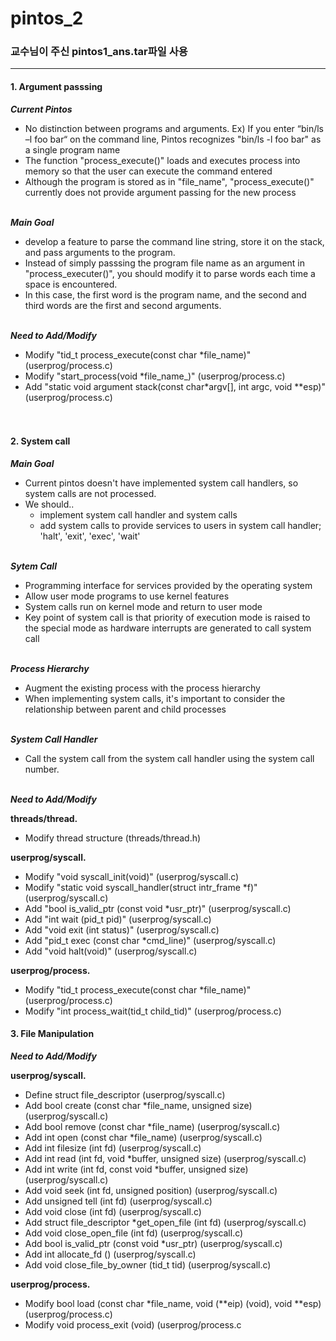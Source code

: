 # pintos_2

### 교수님이 주신 pintos1_ans.tar파일 사용

---
#### 1. Argument passsing

___Current Pintos___

- No distinction between programs and arguments. Ex) If you enter “bin/ls –l foo bar“ on the command line, Pintos recognizes "bin/ls -l foo bar" as a single program name
- The function "process_execute()" loads and executes process into memory so that the user can execute the command entered
- Although the program is stored as in "file_name", "process_execute()" currently does not provide argument passing for the new process <br><br>

___Main Goal___

- develop a feature to parse the command line string, store it on the stack, and pass arguments to the program.
- Instead of simply passsing the program file name as an argument in "process_executer()", you should modify it to parse words each time a space is encountered.
- In this case, the first word is the program name, and the second and third words are the first and second arguments. <br><br>

___Need to Add/Modify___

- Modify "tid_t process_execute(const char *file_name)" (userprog/process.c)
- Modify "start_process(void *file_name_)" (userprog/process.c)
- Add "static void argument stack(const char*argv[], int argc, void **esp)" (userprog/process.c) <br><br><br>

#### 2. System call

___Main Goal___

- Current pintos doesn't have implemented system call handlers, so system calls are not processed.
- We should..
    - implement system call handler and system calls
    - add system calls to provide services to users in system call handler; 'halt', 'exit', 'exec', 'wait' <br><br>

___Sytem Call___

- Programming interface for services provided by the operating system
- Allow user mode programs to use kernel features
- System calls run on kernel mode and return to user mode
- Key point of system call is that priority of execution mode is raised to the special mode as hardware interrupts are generated to call system call <br><br>

___Process Hierarchy___

- Augment the existing process with the process hierarchy
- When implementing system calls, it's important to consider the relationship between parent and child processes <br><br>

___System Call Handler___

- Call the system call from the system call handler using the system call number. <br><br>

___Need to Add/Modify___

**threads/thread.**

- Modify thread structure (threads/thread.h) <br>

**userprog/syscall.**

- Modify "void syscall_init(void)" (userprog/syscall.c)
- Modify "static void syscall_handler(struct intr_frame *f)" (userprog/syscall.c)
- Add "bool is_valid_ptr (const void *usr_ptr)" (userprog/syscall.c)
- Add "int wait (pid_t pid)" (userprog/syscall.c)
- Add "void exit (int status)" (userprog/syscall.c)
- Add "pid_t exec (const char *cmd_line)" (userprog/syscall.c)
- Add "void halt(void)" (userprog/syscall.c)

**userprog/process.**

- Modify "tid_t process_execute(const char *file_name)" (userprog/process.c)
- Modify "int process_wait(tid_t child_tid)" (userprog/process.c)

#### 3. File Manipulation

___Need to Add/Modify___

**userprog/syscall.**

- Define struct file_descriptor (userprog/syscall.c)
- Add bool create (const char *file_name, unsigned size) (userprog/syscall.c)
- Add bool remove (const char *file_name) (userprog/syscall.c) 
- Add int open (const char *file_name) (userprog/syscall.c) 
- Add int filesize (int fd) (userprog/syscall.c) 
- Add int read (int fd, void *buffer, unsigned size) (userprog/syscall.c) 
- Add int write (int fd, const void *buffer, unsigned size) (userprog/syscall.c) 
- Add void seek (int fd, unsigned position) (userprog/syscall.c) 
- Add unsigned tell (int fd) (userprog/syscall.c)
- Add void close (int fd) (userprog/syscall.c) 
- Add struct file_descriptor *get_open_file (int fd) (userprog/syscall.c) 
- Add void close_open_file (int fd) (userprog/syscall.c)
- Add bool is_valid_ptr (const void *usr_ptr) (userprog/syscall.c) 
- Add int allocate_fd () (userprog/syscall.c) 
- Add void close_file_by_owner (tid_t tid) (userprog/syscall.c) 

**userprog/process.**
- Modify bool load (const char *file_name, void (**eip) (void), void **esp) (userprog/process.c)
- Modify void process_exit (void) (userprog/process.c
